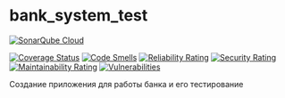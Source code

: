 # bank_system_test
[![SonarQube Cloud](https://sonarcloud.io/images/project_badges/sonarcloud-light.svg)](https://sonarcloud.io/summary/new_code?id=KolchinMMM_bank_system_test)


[![Coverage Status](https://coveralls.io/repos/github/KolchinMMM/bank_system_test/badge.svg?branch=main)](https://coveralls.io/github/KolchinMMM/bank_system_test?branch=main)
[![Code Smells](https://sonarcloud.io/api/project_badges/measure?project=KolchinMMM_bank_system_test&metric=code_smells)](https://sonarcloud.io/summary/new_code?id=KolchinMMM_bank_system_test)
[![Reliability Rating](https://sonarcloud.io/api/project_badges/measure?project=KolchinMMM_bank_system_test&metric=reliability_rating)](https://sonarcloud.io/summary/new_code?id=KolchinMMM_bank_system_test)
[![Security Rating](https://sonarcloud.io/api/project_badges/measure?project=KolchinMMM_bank_system_test&metric=security_rating)](https://sonarcloud.io/summary/new_code?id=KolchinMMM_bank_system_test)
[![Maintainability Rating](https://sonarcloud.io/api/project_badges/measure?project=KolchinMMM_bank_system_test&metric=sqale_rating)](https://sonarcloud.io/summary/new_code?id=KolchinMMM_bank_system_test)
[![Vulnerabilities](https://sonarcloud.io/api/project_badges/measure?project=KolchinMMM_bank_system_test&metric=vulnerabilities)](https://sonarcloud.io/summary/new_code?id=KolchinMMM_bank_system_test)

Создание приложения для работы банка и его тестирование
